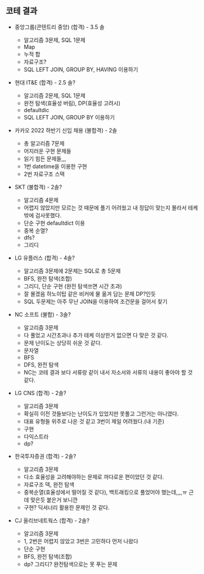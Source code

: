 ## 코테 결과

- 중앙그룹(콘텐트리 중앙) (합격) - 3.5 솔
    - 알고리즘 3문제, SQL 1문제
    - Map
    - 누적 합
    - 자료구조?
    - SQL LEFT JOIN, GROUP BY, HAVING 이용하기

- 현대 IT&E (합격) - 2.5 솔?
    - 알고리즘 2문제, SQL 1문제
    - 완전 탐색(효율성 버림), DP(효율성 고려시)
    - defaultdic
    - SQL LEFT JOIN, GROUP BY 이용하기 

- 카카오 2022 하반기 신입 채용 (불합격) - 2솔
    - 총 알고리즘 7문제
    - 어지러운 구현 문제들
    - 읽기 힘든 문제들,,,
    - 1번 datetime을 이용한 구현
    - 2번 자료구조 스택

- SKT (불합격) - 2솔?
    - 알고리즘 4문제
    - 어렵지 않았지만 모르는 것 때문에 풀기 어려웠고 내 정답이 맞는지 몰라서 테케밖에 검사못했다.
    - 단순 구현 defaultdict 이용
    - 중복 순열?
    - dfs?
    - 그리디

- LG 유플러스 (합격) - 4솔?
    - 알고리즘 3문제에 2문제는 SQL로 총 5문제
    - BFS, 완전 탐색(조합)
    - 그리디, 단순 구현 (완전 탐색쓰면 시간 초과)
    - 잘 몰겠음 하노이탑 같은 비커에 물 옮겨 담는 문제 DP?인듯
    - SQL 두문제는 아주 무난 JOIN을 이용하여 조건문을 걸어서 찾기 

- NC 소프트 (불합) - 3솔?
    - 알고리즘 3문제
    - 다 풀었고 시간초과나 추가 테케 이상한거 없으면 다 맞은 것 같다.
    - 문제 난이도는 상당히 쉬운 것 같다.
    - 문자열
    - BFS
    - DFS, 완전 탐색
    - NC는 코테 결과 보다 서류랑 같이 내서 자소서와 서류의 내용이 좋아야 할 것 같다.

- LG CNS (합격) - 2솔?
    - 알고리즘 3문제
    - 확실히 이전 것들보다는 난이도가 있었지만 못풀고 그런거는 아니였다.
    - 대표 유형들 위주로 나온 것 같고 3번이 제일 어려웠다.(내 기준)
    - 구현
    - 다익스트라
    - dp?

- 한국투자증권 (합격) - 2솔?
    - 알고리즘 3문제
    - 다소 효율성을 고려해야하는 문제로 까다로운 편이었던 것 같다.
    - 자료구조 덱, 완전 탐색
    - 중복순열(효율성에서 떨어질 것 같다), 백트래킹으로 풀었어야 했는데,,,,ㅠ 근데 맞은듯 붙은거 보니깐
    - 구현? 딕셔너리 활용한 문제인 것 같다.

- CJ 올리브네트웍스 (합격) - 2솔?
    - 알고리즘 3문제
    - 1, 2번은 어렵지 않았고 3번은 고민하다 먼저 나왔다
    - 단순 구현
    - BFS, 완전 탐색(조합)
    - dp? 그리디? 완전탐색으로는 못 푸는 문제
